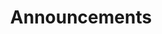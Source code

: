 ---
title: Announcements
description: Info...
layout: news-all
permalink: /news-events/announcements/
pagination: 
  enabled: true
  collection: announcements
  per_page: 15
  sort_reverse: true
  sort_field: 'date'
---